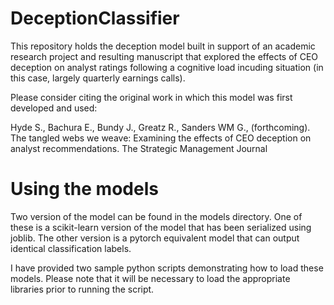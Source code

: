 # DeceptionClassifier
This repository holds the deception model built in support of an academic research project and resulting manuscript that explored the effects of CEO deception on analyst ratings following a cognitive load incuding situation (in this case, largely quarterly earnings calls).

Please consider citing the original work in which this model was first developed and used:

Hyde S., Bachura E., Bundy J., Greatz R., Sanders WM G., (forthcoming). The tangled webs we weave: Examining the effects of CEO deception on analyst recommendations. The Strategic Management Journal

# Using the models
Two version of the model can be found in the models directory. One of these is a scikit-learn version of the model that has been serialized
using joblib. The other version is a pytorch equivalent model that can output identical classification labels.

I have provided two sample python scripts demonstrating how to load these models. Please note that it will be necessary to load the appropriate
libraries prior to running the script.